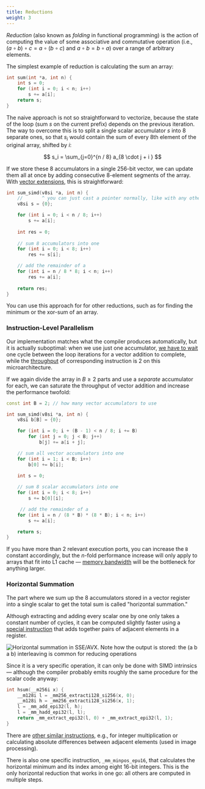 ```yaml
---
title: Reductions
weight: 3
---
```


*Reduction* (also known as *folding* in functional programming) is the action of computing the value of some associative and commutative operation (i.e., $(a \circ b) \circ c = a \circ (b \circ c)$ and $a \circ b = b \circ a$) over a range of arbitrary elements.

The simplest example of reduction is calculating the sum an array:

```c++
int sum(int *a, int n) {
    int s = 0;
    for (int i = 0; i < n; i++)
        s += a[i];
    return s;
}
```

The naive approach is not so straightforward to vectorize, because the state of the loop (sum $s$ on the current prefix) depends on the previous iteration. The way to overcome this is to split a single scalar accumulator $s$ into 8 separate ones, so that $s_i$ would contain the sum of every 8th element of the original array, shifted by $i$:

$$
s_i = \sum_{j=0}^{n / 8} a_{8 \cdot j + i }
$$

If we store these 8 accumulators in a single 256-bit vector, we can update them all at once by adding consecutive 8-element segments of the array. With [vector extensions](../x86-simd), this is straightforward:

```c++
int sum_simd(v8si *a, int n) {
    //       ^ you can just cast a pointer normally, like with any other pointer type
    v8si s = {0};

    for (int i = 0; i < n / 8; i++)
        s += a[i];
    
    int res = 0;
    
    // sum 8 accumulators into one
    for (int i = 0; i < 8; i++)
        res += s[i];

    // add the remainder of a
    for (int i = n / 8 * 8; i < n; i++)
        res += a[i];
        
    return res;
}
```

You can use this approach for for other reductions, such as for finding the minimum or the xor-sum of an array.

### Instruction-Level Parallelism

Our implementation matches what the compiler produces automatically, but it is actually suboptimal: when we use just one accumulator, [we have to wait](/hpc/pipelining/throughput) one cycle between the loop iterations for a vector addition to complete, while the [throughput](/hpc/pipelining/tables/) of corresponding instruction is 2 on this microarchitecture.

If we again divide the array in $B \geq 2$ parts and use a *separate* accumulator for each, we can saturate the throughput of vector addition and increase the performance twofold:

```c++
const int B = 2; // how many vector accumulators to use

int sum_simd(v8si *a, int n) {
    v8si b[B] = {0};

    for (int i = 0; i + (B - 1) < n / 8; i += B)
        for (int j = 0; j < B; j++)
            b[j] += a[i + j];

    // sum all vector accumulators into one
    for (int i = 1; i < B; i++)
        b[0] += b[i];
    
    int s = 0;

    // sum 8 scalar accumulators into one
    for (int i = 0; i < 8; i++)
        s += b[0][i];

     // add the remainder of a
    for (int i = n / (8 * B) * (8 * B); i < n; i++)
        s += a[i];

    return s;
}
```

If you have more than 2 relevant execution ports, you can increase the `B` constant accordingly, but the $n$-fold performance increase will only apply to arrays that fit into L1 cache — [memory bandwidth](/hpc/cpu-cache/bandwidth) will be the bottleneck for anything larger.

### Horizontal Summation

The part where we sum up the 8 accumulators stored in a vector register into a single scalar to get the total sum is called "horizontal summation."

Although extracting and adding every scalar one by one only takes a constant number of cycles, it can be computed slightly faster using a [special instruction](https://software.intel.com/sites/landingpage/IntrinsicsGuide/#techs=AVX,AVX2&text=_mm256_hadd_epi32&expand=2941) that adds together pairs of adjacent elements in a register.

![Horizontal summation in SSE/AVX. Note how the output is stored: the (a b a b) interleaving is common for reducing operations](../img/hsum.png)

Since it is a very specific operation, it can only be done with SIMD intrinsics — although the compiler probably emits roughly the same procedure for the scalar code anyway:

```c++
int hsum(__m256i x) {
    __m128i l = _mm256_extracti128_si256(x, 0);
    __m128i h = _mm256_extracti128_si256(x, 1);
    l = _mm_add_epi32(l, h);
    l = _mm_hadd_epi32(l, l);
    return _mm_extract_epi32(l, 0) + _mm_extract_epi32(l, 1);
}
```

There are [other similar instructions](https://www.intel.com/content/www/us/en/docs/intrinsics-guide/index.html#techs=AVX,AVX2&ig_expand=3037,3009,5135,4870,4870,4872,4875,833,879,874,849,848,6715,4845&text=horizontal), e.g., for integer multiplication or calculating absolute differences between adjacent elements (used in image processing).

There is also one specific instruction, `_mm_minpos_epu16`, that calculates the horizontal minimum and its index among eight 16-bit integers. This is the only horizontal reduction that works in one go: all others are computed in multiple steps.

